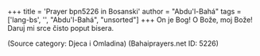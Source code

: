 +++
title = 'Prayer bpn5226 in Bosanski'
author = "Abdu'l-Bahá"
tags = ['lang-bs', '', "Abdu'l-Bahá", "unsorted"]
+++
On je Bog! O Bože, moj Bože! Daruj mi srce čisto poput bisera.

(Source category: Djeca i Omladina)
(Bahaiprayers.net ID: 5226)
